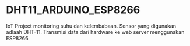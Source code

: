 # DHT11_ARDUINO_ESP8266
IoT Project monitoring suhu dan kelembabaan. Sensor yang digunakan adlaah DHT-11. Transmisi data dari hardware ke web server menggunakan ESP8266
